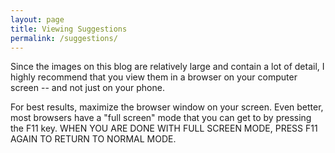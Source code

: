 ```yaml
---
layout: page
title: Viewing Suggestions
permalink: /suggestions/
---
```


Since the images on this blog are relatively large and contain a lot of detail, I highly recommend that you view them in a browser on your computer screen -- and not just on your phone.

For best results, maximize the browser window on your screen. Even better, most browsers have a "full screen" mode that you can get to by pressing the F11 key.  WHEN YOU ARE DONE WITH FULL SCREEN MODE, PRESS F11 AGAIN TO RETURN TO NORMAL MODE.

